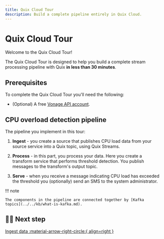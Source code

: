 ```yaml
---
title: Quix Cloud Tour
description: Build a complete pipeline entirely in Quix Cloud.
---
```


# Quix Cloud Tour

Welcome to the Quix Cloud Tour! 

The Quix Cloud Tour is designed to help you build a complete stream processing pipeline with Quix **in less than 30 minutes**.

## Prerequisites

To complete the Quix Cloud Tour you'll need the following:

* (Optional) A free [Vonage API account](https://developer.vonage.com/sign-up).

## CPU overload detection pipeline

The pipeline you implement in this tour:

1. **Ingest** - you create a source that publishes CPU load data from your source service into a Quix topic, using Quix Streams. 

2. **Process** - in this part, you process your data. Here you create a transform service that performs threshold detection. You publish messages to the transform's output topic. 

3. **Serve** - when you receive a message indicating CPU load has exceeded the threshold you (optionally) send an SMS to the system administrator.

!!! note

    The components in the pipeline are connected together by [Kafka topics](../../kb/what-is-kafka.md).

## 🏃‍♀️ Next step

[Ingest data :material-arrow-right-circle:{ align=right }](./ingest.md)
